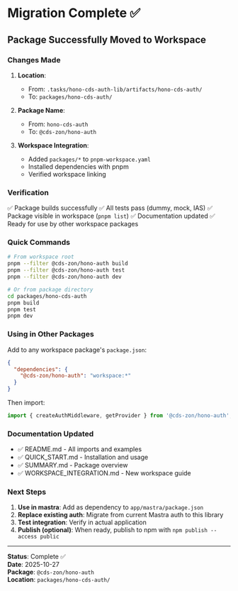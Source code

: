 # Migration Complete ✅

## Package Successfully Moved to Workspace

### Changes Made

1. **Location**: 
   - From: `.tasks/hono-cds-auth-lib/artifacts/hono-cds-auth/`
   - To: `packages/hono-cds-auth/`

2. **Package Name**:
   - From: `hono-cds-auth`
   - To: `@cds-zon/hono-auth`

3. **Workspace Integration**:
   - Added `packages/*` to `pnpm-workspace.yaml`
   - Installed dependencies with pnpm
   - Verified workspace linking

### Verification

✅ Package builds successfully
✅ All tests pass (dummy, mock, IAS)
✅ Package visible in workspace (`pnpm list`)
✅ Documentation updated
✅ Ready for use by other workspace packages

### Quick Commands

```bash
# From workspace root
pnpm --filter @cds-zon/hono-auth build
pnpm --filter @cds-zon/hono-auth test
pnpm --filter @cds-zon/hono-auth dev

# Or from package directory
cd packages/hono-cds-auth
pnpm build
pnpm test
pnpm dev
```

### Using in Other Packages

Add to any workspace package's `package.json`:

```json
{
  "dependencies": {
    "@cds-zon/hono-auth": "workspace:*"
  }
}
```

Then import:

```typescript
import { createAuthMiddleware, getProvider } from '@cds-zon/hono-auth';
```

### Documentation Updated

- ✅ README.md - All imports and examples
- ✅ QUICK_START.md - Installation and usage
- ✅ SUMMARY.md - Package overview
- ✅ WORKSPACE_INTEGRATION.md - New workspace guide

### Next Steps

1. **Use in mastra**: Add as dependency to `app/mastra/package.json`
2. **Replace existing auth**: Migrate from current Mastra auth to this library
3. **Test integration**: Verify in actual application
4. **Publish (optional)**: When ready, publish to npm with `npm publish --access public`

---

**Status**: Complete ✅  
**Date**: 2025-10-27  
**Package**: `@cds-zon/hono-auth`  
**Location**: `packages/hono-cds-auth/`
